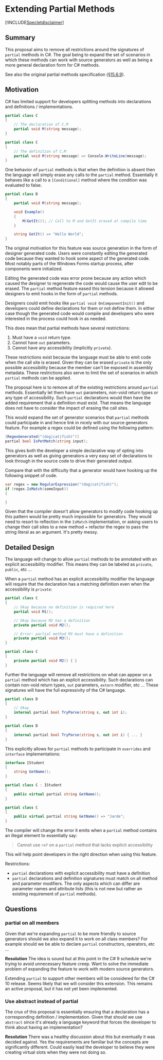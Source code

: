 # Extending Partial Methods

[!INCLUDE[Specletdisclaimer](../speclet-disclaimer.md)]

## Summary
This proposal aims to remove all restrictions around the signatures of `partial`
methods in C#. The goal being to expand the set of scenarios in which these
methods can work with source generators as well as being a more general 
declaration form for C# methods.

See also the original partial methods specification ([§15.6.9](https://github.com/dotnet/csharpstandard/blob/draft-v8/standard/classes.md#1569-partial-methods)).

## Motivation
C# has limited support for developers splitting methods into declarations and 
definitions / implementations. 

```cs 
partial class C
{
    // The declaration of C.M
    partial void M(string message);
}

partial class C
{
    // The definition of C.M
    partial void M(string message) => Console.WriteLine(message);
}
```

One behavior of `partial` methods is that when the definition is absent then
the language will simply erase any calls to the `partial` method. Essentially 
it behaves like a call to a `[Conditional]` method where the condition was 
evaluated to false. 

```cs
partial class D
{
    partial void M(string message);

    void Example()
    {
        M(GetIt()); // Call to M and GetIt erased at compile time
    }

    string GetIt() => "Hello World";
}
```

The original motivation for this feature was source generation in the form of 
designer generated code. Users were constantly editing the generated code 
because they wanted to hook some aspect of the generated code. Most notably 
parts of the Windows Forms startup process, after components were initialized.

Editing the generated code was error prone because any action which caused the
designer to regenerate the code would cause the user edit to be erased. The 
`partial` method feature eased this tension because it allowed designers to
emit hooks in the form of `partial` methods. 

Designers could emit hooks like `partial void OnComponentInit()` and developers
could define declarations for them or not define them. In either case though 
the generated code would compile and developers who were interested in the 
process could hook in as needed. 

This does mean that partial methods have several restrictions:

1. Must have a `void` return type.
1. Cannot have `out` parameters. 
1. Cannot have any accessibility (implicitly `private`).

These restrictions exist because the language must be able to emit code when
the call site is erased. Given they can be erased `private` is the only possible
accessibility because the member can't be exposed in assembly metadata. These 
restrictions also serve to limit the set of scenarios in which `partial` methods
can be applied.

The proposal here is to remove all of the existing restrictions around `partial`
methods. Essentially let them have `out` parameters, non-void return types or any 
type of accessibility. Such `partial` declarations would then have the added
requirement that a definition must exist. That means the language does not
have to consider the impact of erasing the call sites. 

This would expand the set of generator scenarios that `partial` methods could
participate in and hence link in nicely with our source generators feature. For
example a regex could be defined using the following pattern:

```cs
[RegexGenerated("(dog|cat|fish)")]
partial bool IsPetMatch(string input);
```

This gives both the developer a simple declarative way of opting into generators
as well as giving generators a very easy set of declarations to look through 
in the source code to drive their generated output. 

Compare that with the difficulty that a generator would have hooking up the 
following snippet of code. 

```cs
var regex = new RegularExpression("(dog|cat|fish)");
if (regex.IsMatch(someInput))
{

}
```

Given that the compiler doesn't allow generators to modify code hooking up this
pattern would be pretty much impossible for generators. They would need to
resort to reflection in the `IsMatch` implementation, or asking users to change
their call sites to a new method + refactor the regex to pass the string literal
as an argument. It's pretty messy.

## Detailed Design
The language will change to allow `partial` methods to be annotated with an 
explicit accessibility modifier. This means they can be labeled as `private`, 
`public`, etc ... 

When a `partial` method has an explicit accessibility modifier 
the language will require that the declaration has a matching
definition even when the accessibility is `private`:

```cs
partial class C
{
    // Okay because no definition is required here
    partial void M1();

    // Okay because M2 has a definition
    private partial void M2();

    // Error: partial method M3 must have a definition
    private partial void M3();
}

partial class C
{
    private partial void M2() { }
}
```

Further the language will remove all restrictions on what can appear on a 
`partial` method which has an explicit accessibility. Such declarations can 
contain non-void return types, `out` parameters, `extern` modifier, 
etc ... These signatures will have the full expressivity of the C# language.

```cs
partial class D
{
    // Okay
    internal partial bool TryParse(string s, out int i); 
}

partial class D
{
    internal partial bool TryParse(string s, out int i) { ... }
}
```

This explicitly allows for `partial` methods to participate in `overrides` and 
`interface` implementations:

```cs
interface IStudent
{
    string GetName();
}

partial class C : IStudent
{
    public virtual partial string GetName(); 
}

partial class C
{
    public virtual partial string GetName() => "Jarde";
}
```

The compiler will change the error it emits when a `partial` method contains
an illegal element to essentially say:

> Cannot use `ref` on a `partial` method that lacks explicit accessibility 

This will help point developers in the right direction when using this feature.

Restrictions:
- `partial` declarations with explicit accessibility must have a definition
- `partial` declarations and definition signatures must match on all method
and parameter modifiers. The only aspects which can differ are parameter names
and attribute lists (this is not new but rather an existing requirement of
`partial` methods).

## Questions

### partial on all members
Given that we're expanding `partial` to be more friendly to source generators
should we also expand it to work on all class members? For example should we 
be able to declare `partial` constructors, operators, etc ...

**Resolution**
The idea is sound but at this point in the C# 9 schedule we're trying to avoid
unnecessary feature creep. Want to solve the immediate problem of expanding
the feature to work with modern source generators. 

Extending `partial` to support other members will be considered for the C# 10
release. Seems likely that we will consider this extension. This remains an active proposal, but it has not yet been implemented.

### Use abstract instead of partial
The crux of this proposal is essentially ensuring that a declaration has a
corresponding definition / implementation. Given that should we use `abstract`
since it's already a language keyword that forces the developer to think about
having an implementation?

**Resolution**
There was a healthy discussion about this but eventually it was decided against.
Yes the requirements are familiar but the concepts are significantly different.
Could easily lead the developer to believe they were creating virtual slots when
they were not doing so.
